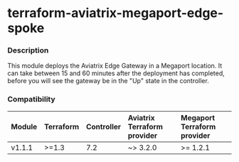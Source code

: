 # terraform-aviatrix-megaport-edge-spoke

### Description
This module deploys the Aviatrix Edge Gateway in a Megaport location. It can take between 15 and 60 minutes after the deployment has completed, before you will see the gateway be in the "Up" state in the controller.

### Compatibility
Module | Terraform | Controller | Aviatrix Terraform provider | Megaport  Terraform provider 
:--- | :--- | :--- | :--- | :---
v1.1.1 | >=1.3 | 7.2 | ~> 3.2.0 | >= 1.2.1